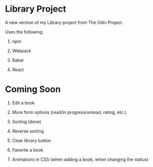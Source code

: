 # Library Project

A new version of my Library project from The Odin Project.

Uses the following:

1. npm

2. Webpack

3. Babel

4. React

# Coming Soon

1. Edit a book

2. More form options (read/in progress/unread, rating, etc.)

3. Sorting (done)

4. Reverse sorting

5. Clear library button

6. Favorite a book

7. Animations in CSS (when adding a book, when changing the status)
